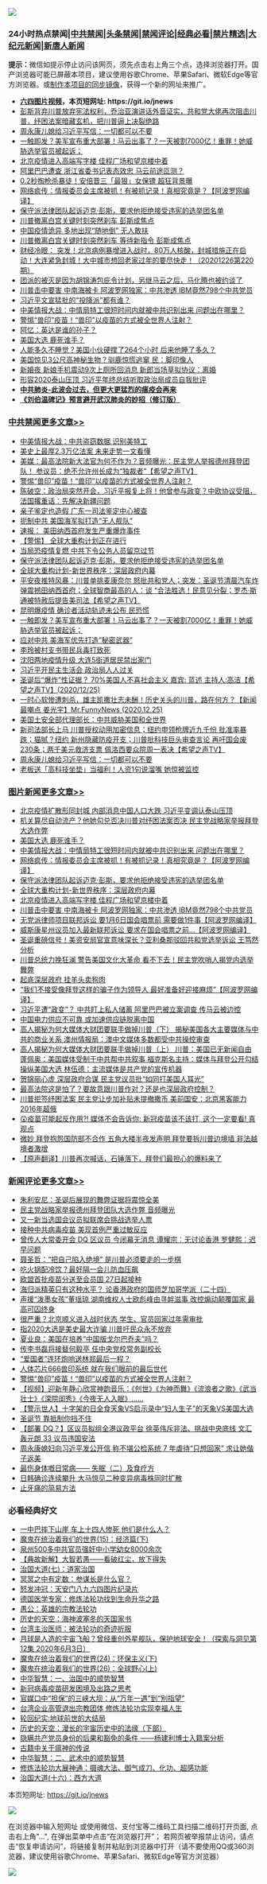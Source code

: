 ![](https://raw.githubusercontent.com/fqnews/bnews/master/64photo/fqnews-qr.jpg)

<div id="tt">
<h3>24小时热点禁闻|<a href="#%E4%B8%AD%E5%85%B1%E7%A6%81%E9%97%BB%E6%9B%B4%E5%A4%9A%E6%96%87%E7%AB%A0">中共禁闻</a>|<a href="#%E5%9B%BE%E7%89%87%E6%96%B0%E9%97%BB%E6%9B%B4%E5%A4%9A%E6%96%87%E7%AB%A0">头条禁闻</a>|<a href="#%E6%96%B0%E9%97%BB%E8%AF%84%E8%AE%BA%E6%9B%B4%E5%A4%9A%E6%96%87%E7%AB%A0">禁闻评论|<a href="#%E5%BF%85%E7%9C%8B%E7%BB%8F%E5%85%B8%E5%A5%BD%E6%96%87">经典必看|<a href="/video.md#%E7%A6%81%E7%89%87%E7%B2%BE%E9%80%89">禁片精选</a>|<a href="https://github.com/fqnews/djy/blob/master/gb/nf1351518.md#1">大纪元新闻</a>|<a href="https://github.com/fqnews/ntdtv/blob/master/gb/prog204.md#1">新唐人新闻</a></h3>
<div><b>提示：</b>微信如提示停止访问该网页，须先点击右上角三个点，选择浏览器打开。国产浏览器可能已屏蔽本项目，建议使用谷歌Chrome、苹果Safari、微软Edge等官方浏览器。或<a href="https://github.com/fqnews/bnews/blob/master/%E5%88%B6%E4%BD%9Cgit%E7%A6%81%E9%97%BB%E9%95%9C%E5%83%8F.md">制作本项目的同步镜像</a>，获得一个新的网址来推广。</div>
<ul>
<li><b><a href="http://d1.bdrive.tk/64.mp4" target="_blank">六四图片视频</a>，本页短网址: https://git.io/jnews</b></li>
<li><a href="/bannedvideo/20201226/1455089.md">彭斯背弃川普放弃宪法权利，乔治亚演讲话外音证实，共和党大佬再次阻击川普，纾困法案暗藏玄机，把川普逼上决裂绝路</a></li>
<li><a href="/cbnews/20201226/1455135.md">周永康儿媳给习近平写信：一切都可以不要</a></li>
<li><a href="/cbnews/20201226/1455284.md">一触即发？美军宣布重大部署！马云出事了？一天被割7000亿！重罪！她威胁选举官员被起诉；</a></li>
<li><a href="/topimagenews/20201226/1455110.md">北京疫情进入高端写字楼 佳程广场和望京楼中着</a></li>
<li><a href="/headline/20201226/1455197.md">阿里巴巴遭查 浙江省委书记表态效忠 马云前途叵测？</a></li>
<li><a href="/cnnews/20201226/1455123.md">0.2秒掏枪杀暴徒！安倍晋三「最狠」女保镖 超狂背景曝</a></li>
<li><a href="/topimagenews/20201226/1455399.md">网络疯传：情报委员会主席被抓！有被抓记录！真相究竟是？【阿波罗网编译】</a></li>
<li><a href="/comments/20201226/1455363.md">保守派法律团队起诉迈克·彭斯，要求他拒绝接受违宪的选举团名单</a></li>
<li><a href="/cnnews/20201226/1455462.md">川普撤离白宫关键时刻突然刹车 彭斯成焦点</a></li>
<li><a href="/cbnews/20201226/1455111.md">中国疫情诡异 多地出现“随地倒” 无人敢扶</a></li>
<li><a href="/comments/20201226/1455288.md">川普撤离白宫关键时刻突然刹车 等待新指令 彭斯成焦点</a></li>
<li><a href="/bannedvideo/20201226/1455421.md">财经冷眼： 突发！北京病例暴增进入战时，80万人核酸，封城措施正在启动！大连紧急封城！大中城市想回老家过年的要尽快走！（20201226第220期）</a></li>
<li><a href="/bannedvideo/20201226/1455357.md">团派的被灭是因为胡锦涛包庇令计划，另继马云之后，马化腾也被约谈了</a></li>
<li><a href="/topimagenews/20201226/1455090.md">川普击中要害 中南海被卡 阿波罗网独家：中共渗透 IBM竟然798个中共党员</a></li>
<li><a href="/cnnews/20201226/1455445.md">习近平文宣猛批的“投降派”都有谁？</a></li>
<li><a href="/topimagenews/20201226/1455400.md">中美情报大战：中情局特工很短时间内就被中共识别出来 问题出在哪里？</a></li>
<li><a href="/comments/20201226/1455388.md">警惕“兽印”疫苗！“兽印”以疫苗的方式被全世界人注射？</a></li>
<li><a href="/cnnews/20201226/1455435.md">阿忆：英达是谁的孙子？</a></li>
<li><a href="/topimagenews/20201226/1455443.md">美国大选 鹿死谁手？</a></li>
<li><a href="/health/20201226/1455251.md">人能多久不睡觉？美国小伙硬撑了264个小时 后来他睡了多久？</a></li>
<li><a href="/cnnews/20201226/1455120.md">美国惊见3公尺高神秘生物？驯鹿惊慌逃窜 民：脚印像人</a></li>
<li><a href="/funmedia/20201226/1455074.md">新婚夜 新娘手机震动9次上厕所回消息 新郎当场草拟协议：离婚</a></li>
<li><a href="/cnnews/hknews/20201226/1455164.md">形容2020泰山压顶 习近平年终总结听取政治局成员自我批评</a></li>
<li><b><a href="/comments/20200211/1275071.md" target="_blank">中共肺炎-此波会过去，但更大更猛烈的瘟疫会再来</a></b></li>
<li><b><a href="/comments/20200207/1272816.md" target="_blank">《刘伯温碑记》预言避开武汉肺炎的妙招（修订版）</a></b></li>
</ul>
</div>

<div class="catlist">
<h3><a href="/cbnews/" target="_blank">中共禁闻</a><span><a href="/cbnews/" target="_blank" rel="nofollow">更多文章>></a></span></h3>
<ul>
<li><a href="/cbnews/20201226/1455560.md" target="_blank">中美情报大战：中共盗窃数据 识别美特工</a></li>
<li><a href="/cbnews/20201226/1455509.md" target="_blank">美史上最厚2.3万亿法案 未来走势一文看懂</a></li>
<li><a href="/cbnews/20201226/1455495.md" target="_blank">美媒：最高法院新大法官为何不作为？音频曝光：民主党人举报德州拜登团队！ 参议员：绝不允许州长成为“独裁者”【希望之声TV】</a></li>
<li><a href="/comments/20201226/1455388.md" target="_blank">警惕“兽印”疫苗！“兽印”以疫苗的方式被全世界人注射？</a></li>
<li><a href="/cbnews/20201226/1455474.md" target="_blank">陈破空：政治局突然开会，习近平报复上将！他曾参与政变？中欧协议受阻，法国撂重话：先解决新疆问题</a></li>
<li><a href="/cbnews/20201226/1455429.md" target="_blank">亲子鉴定也造假 广东一司法鉴定中心被查</a></li>
<li><a href="/cbnews/20201226/1455410.md" target="_blank">扼制中共 美国海军拟打造“无人舰队”</a></li>
<li><a href="/cbnews/20201226/1455404.md" target="_blank">速报： 美田纳西首府发生严重爆炸事件</a></li>
<li><a href="/comments/20201226/1455369.md" target="_blank">【警惕】 全球大重构计划正在进行</a></li>
<li><a href="/cbnews/20201226/1455367.md" target="_blank">当局恐疫情复燃 中共下令公务人员留京过节</a></li>
<li><a href="/comments/20201226/1455363.md" target="_blank">保守派法律团队起诉迈克·彭斯，要求他拒绝接受违宪的选举团名单</a></li>
<li><a href="/comments/20201226/1455351.md" target="_blank">全球大重构计划-新世界秩序：深层政府内幕</a></li>
<li><a href="/cbnews/20201226/1455333.md" target="_blank">平安夜推特风暴：川普单挑麦康奈尔 怒批共和党人；突发：圣诞节清晨汽车炸弹震撼田纳西首府；全球智商最高的人：谈 “合法胜选！民意见分裂；罗杰‧斯通被特赦后提告美司法【希望之声TV】</a></li>
<li><a href="/cbnews/20201226/1455293.md" target="_blank">昆明爆疫情 确诊者活动轨迹未公布 民恐慌</a></li>
<li><a href="/cbnews/20201226/1455284.md" target="_blank">一触即发？美军宣布重大部署！马云出事了？一天被割7000亿！重罪！她威胁选举官员被起诉；</a></li>
<li><a href="/cbnews/20201226/1455268.md" target="_blank">应对中共 美海军优先打造&#8221;秘密武器&#8221;</a></li>
<li><a href="/cbnews/20201226/1455246.md" target="_blank">李玲被村支书带民兵毒打致死</a></li>
<li><a href="/cbnews/20201226/1455225.md" target="_blank">沈阳两地疫情升级 大连5街道居民禁出家门</a></li>
<li><a href="/cbnews/20201226/1455209.md" target="_blank">习近平开民主生活会 政治局人人过关</a></li>
<li><a href="/cbnews/20201226/1455201.md" target="_blank">圣诞后“爆炸”性证据？ 70%美国人不喜社会主义  嘉宾: 蓝述 主持人:高洁【希望之声TV】(2020/12/25)</a></li>
<li><a href="/cbnews/20201226/1455179.md" target="_blank">一时心软惨遭刺杀，雄主凯撒壮志未酬！历史关头的川普，路在何方？【新闻最嘲点 姜光宇】Mr.FunnyNews (2020.12.25)‬</a></li>
<li><a href="/cbnews/20201226/1455130.md" target="_blank">美国土安全部代理部长：中共威胁美国和全世界</a></li>
<li><a href="/cbnews/20201226/1455166.md" target="_blank">新司法部长上马 川普授权动用加密信息；纽约申领枪牌近九千份 批准率暴跌；猫腻？纽约 新州隐藏防疫开支；川普批科技巨头审查言论 再吁国会废230条；两千美元救济支票 佩洛西要众院周一表决【希望之声TV】</a></li>
<li><a href="/cbnews/20201226/1455135.md" target="_blank">周永康儿媳给习近平写信：一切都可以不要</a></li>
<li><a href="/cbnews/20201226/1455117.md" target="_blank">老板送「高科技坐垫」当福利！人资1句说溜嘴 她惊被监控</a></li>

</ul>
</div>
<div class="catlist">
<h3><a href="/topimagenews/" target="_blank">图片新闻</a><span><a href="/topimagenews/" target="_blank" rel="nofollow">更多文章>></a></span></h3>
<ul>
<li><a href="/topimagenews/20201227/1455617.md" target="_blank">北京疫情扩散形同封城 内部消息中国人口大跌 习近平变调认泰山压顶</a></li>
<li><a href="/topimagenews/20201227/1455607.md" target="_blank">机关算尽自动流产？他她勾兑否决川普对纾困法案否决 民主党战略家举报拜登大选作弊</a></li>
<li><a href="/topimagenews/20201226/1455443.md" target="_blank">美国大选 鹿死谁手？</a></li>
<li><a href="/topimagenews/20201226/1455400.md" target="_blank">中美情报大战：中情局特工很短时间内就被中共识别出来 问题出在哪里？</a></li>
<li><a href="/topimagenews/20201226/1455399.md" target="_blank">网络疯传：情报委员会主席被抓！有被抓记录！真相究竟是？【阿波罗网编译】</a></li>
<li><a href="/comments/20201226/1455363.md" target="_blank">保守派法律团队起诉迈克·彭斯，要求他拒绝接受违宪的选举团名单</a></li>
<li><a href="/comments/20201226/1455351.md" target="_blank">全球大重构计划-新世界秩序：深层政府内幕</a></li>
<li><a href="/topimagenews/20201226/1455110.md" target="_blank">北京疫情进入高端写字楼 佳程广场和望京楼中着</a></li>
<li><a href="/topimagenews/20201226/1455090.md" target="_blank">川普击中要害 中南海被卡 阿波罗网独家：中共渗透 IBM竟然798个中共党员</a></li>
<li><a href="/topimagenews/20201226/1455038.md" target="_blank">无党派律师项目联邦诉讼 要1月6日国会唱票前 需要做1件事【阿波罗网编译】</a></li>
<li><a href="/topimagenews/20201226/1455006.md" target="_blank">威斯康星州议员加入最新联邦诉讼 要求在国会唱票之前…【阿波罗网编译】</a></li>
<li><a href="/topimagenews/20201225/1454985.md" target="_blank">圣诞重磅信号！美资安局官宣意味深长？亚利桑那驳回共和党选举诉讼 王笃然分析</a></li>
<li><a href="/topimagenews/20201225/1454916.md" target="_blank">川普总统力挽狂澜 警告美国文化大革命 看不下去！民主党吹哨人揭党内选举舞弊</a></li>
<li><a href="/topimagenews/20201225/1454859.md" target="_blank">起底深层政府 挂羊头卖狗肉</a></li>
<li><a href="/topimagenews/20201225/1454796.md" target="_blank">“我们不接受像拜登这样的骗子作为领导人 最好准备好迎接麻烦”【阿波罗网编译】</a></li>
<li><a href="/topimagenews/20201225/1454521.md" target="_blank">习近平遭“政变”？ 中共盯上私人储蓄 阿里巴巴被立案调查 传马云被边控</a></li>
<li><a href="/topimagenews/20201225/1454486.md" target="_blank">中国电力供应不可靠 或加速供应链脱离中国</a></li>
<li><a href="/comments/20201225/1454455.md" target="_blank">高人揭秘为何大媒体大财团要联手做掉川普（下） 揭秘美国各大主要媒体与中共的商业关系 澳州情报局：澳中文媒体多数都受中共操控审查</a></li>
<li><a href="/comments/20201225/1454454.md" target="_blank">高人揭秘为何大媒体大财团要联手做掉川普（上） 川普：美国已无新闻自由 蓬佩奥：美国媒体受制于中共帮中共叙事 福克斯名主持：媒体与拜登公开勾结操纵美国大选 林伍德：主流媒体是共产党的宣传机器</a></li>
<li><a href="/topimagenews/20201225/1454420.md" target="_blank">贺锦丽心虚 深层政府合谋 民主党议员批“如同打美国人耳光”</a></li>
<li><a href="/topimagenews/20201224/1454350.md" target="_blank">最高法院这是怕了？要故意跟川普作对？还是也深层政府控制？</a></li>
<li><a href="/topimagenews/20201224/1454290.md" target="_blank">川普拒签纾困法案 民主党让步加补贴未提撤撒币 美前国安：北京黑客能力2016年超俄</a></li>
<li><a href="/comments/20201224/1454267.md" target="_blank">😲疫苗可能起反作用?! 媒体不会告诉你: 新冠疫苗该不该打, 这个一定要看! 真观点</a></li>
<li><a href="/topimagenews/20201224/1454264.md" target="_blank">微妙 拜登抱怨国防部不合作 五角大楼半夜发声明 拜登要拆川普边境墙 非法越境者激增</a></li>
<li><a href="/comments/20201224/1454095.md" target="_blank">【原声翻译】川普再次喊话，石锤落下，拜登们最担心的爆料来了</a></li>

</ul>
</div>
<div class="catlist">
<h3><a href="/comments/" target="_blank">新闻评论</a><span><a href="/comments/" target="_blank" rel="nofollow">更多文章>></a></span></h3>
<ul>
<li><a href="/comments/20201227/1455615.md" target="_blank">朱利安尼：圣诞后展现的舞弊证据将震惊全美</a></li>
<li><a href="/comments/20201227/1455614.md" target="_blank">民主党战略家举报德州拜登团队大选作弊 音频曝光</a></li>
<li><a href="/comments/20201227/1455612.md" target="_blank">又一新当选国会议员拟联席会挑战选举人票</a></li>
<li><a href="/comments/20201227/1455604.md" target="_blank">接种中共病毒疫苗 美现首例严重过敏反应</a></li>
<li><a href="/comments/20201227/1455603.md" target="_blank">曾传人大常委开会 DQ 区议员 今闭幕无消息 谭耀宗︰无讨论香港 罗健熙︰迟早问题</a></li>
<li><a href="/comments/20201227/1455602.md" target="_blank">聂圣哲：“把自己陷入绝境” 是川普必须要走的一步棋</a></li>
<li><a href="/comments/20201227/1455588.md" target="_blank">吃火锅配冷饮？最好隔一会儿防血压飙</a></li>
<li><a href="/comments/20201227/1455586.md" target="_blank">欧盟首批疫苗分送至会员国 27日起接种</a></li>
<li><a href="/comments/20201227/1455565.md" target="_blank">海归派精英只有这种水平？ 论香港政府的国师芝加哥学派（二十四）</a></li>
<li><a href="/comments/20201227/1455564.md" target="_blank">声援“泼墨女孩”董瑶琼 湖南维权人士欧彪峰由寻衅滋事 改控煽动颠覆国家 最高可囚终身</a></li>
<li><a href="/comments/20201227/1455561.md" target="_blank">很严重？北京顺义进入战时状态 学生、官员回家过年需审批</a></li>
<li><a href="/comments/20201226/1455557.md" target="_blank">指2020大选是美史最大诈骗 川普吁民众永不放弃</a></li>
<li><a href="/comments/20201226/1455549.md" target="_blank">夏业良：美国在培养“中国版戈尔巴乔夫”吗？</a></li>
<li><a href="/comments/20201226/1455531.md" target="_blank">传李书磊将接替何毅亭 任中央党校常务副校长</a></li>
<li><a href="/comments/20201226/1455506.md" target="_blank">“爱国者”连环炮响送林郑最后一程？</a></li>
<li><a href="/comments/20201226/1455384.md" target="_blank">人体芯片666兽印系统 就在我们眼前的最后世代</a></li>
<li><a href="/comments/20201226/1455388.md" target="_blank">警惕“兽印”疫苗！“兽印”以疫苗的方式被全世界人注射？</a></li>
<li><a href="/comments/20201226/1455481.md" target="_blank">【视频】迎新年静心欣赏神韵音乐：《创世》《为神而舞》《流浪者之歌》《武当壮士》《深院闺秀》《今夜无人入眠》……</a></li>
<li><a href="/comments/20201226/1455390.md" target="_blank">【警示世人】十字架的日全食天象VS启示录中“妇人生子”的天象VS美国大选</a></li>
<li><a href="/comments/20201226/1455470.md" target="_blank">圣诞节 靠抵制你挡不住</a></li>
<li><a href="/comments/20201226/1455467.md" target="_blank">【部署 DQ？】区议员拟组全港议政平台 徐英伟斥非法、挑战中央底线 文汇轰元朗 33 议员违国安法</a></li>
<li><a href="/comments/20201226/1455466.md" target="_blank">周永康媳妇向习近平发公开信 称不堪公检系统 7 年虐待“只想回家” 求让她偕子返美</a></li>
<li><a href="/comments/20201226/1455465.md" target="_blank">最伤身体嘅日常病—— 失眠（二）及食疗方</a></li>
<li><a href="/comments/20201226/1455452.md" target="_blank">日韩确诊连续攀升 大马惊见二种变异病毒株同时扩散</a></li>
<li><a href="/comments/20201226/1455451.md" target="_blank">止牙痛的简易方法</a></li>

</ul>
</div>

<div class="catlist">
<h3>必看经典好文</h3>
<ul>
<li><a href="/cbnews/20200611/1343057.md" target="_blank">一中巴摔下山崖 车上十四人惨死 他们是什么人？</a></li>
<li><a href="/topimagenews/20180610/955499.md" target="_blank">魔鬼在统治着我们的世界(15)：经济篇(下)</a></li>
<li><a href="/comments/20200704/783272.md" target="_blank">泉州500多中共官员强奸中小学幼女8000余次</a></li>
<li><a href="/comments/20201217/1449706.md" target="_blank">【典故新解】大智若愚——看破红尘，放下得失</a></li>
<li><a href="/cbnews/20190424/913985.md" target="_blank">治国大道(七)：道家治国</a></li>
<li><a href="/tculture/20200812/1378929.md" target="_blank">冥冥之中有定数：参谋长是什么官？</a></li>
<li><a href="/comments/20200604/783200.md" target="_blank">怒发冲冠：天安门八九六四图片纪录片</a></li>
<li><a href="/comments/20200607/783186.md" target="_blank">德国医学专家：修炼法轮功找到生命升华之路</a></li>
<li><a href="/comments/20200313/1292991.md" target="_blank">愚公：英雄的宗教法轮功</a></li>
<li><a href="/tculture/xiulian/20170318/732480.md" target="_blank">历史的天空：海神波塞冬的天国家书</a></li>
<li><a href="/comments/20200801/1373219.md" target="_blank">台湾主治医师：被法轮功的奇迹折服</a></li>
<li><a href="/comments/20200712/1359456.md" target="_blank">月球是人造的宇宙飞船？曾经重创外星舰队，保护地球安全！（探索与洞见第12集 2020年6月3日）</a></li>
<li><a href="/cbnews/20180907/994846.md" target="_blank">魔鬼在统治着我们的世界(24)：环保主义(下)</a></li>
<li><a href="/comments/20181210/1044798.md" target="_blank">魔鬼在统治着我们的世界(26)：全球野心(上)</a></li>
<li><a href="/comments/20200605/1340202.md" target="_blank">中华智慧：一、治国中的顺势智慧</a></li>
<li><a href="/comments/20200917/1029129.md" target="_blank">新冠病毒疫苗研发困境及出路之思考</a></li>
<li><a href="/cbnews/20200624/1349641.md" target="_blank">官媒口中“担保”的三峡大坝：从“万年一遇”到“别指望”</a></li>
<li><a href="/comments/20200528/1335859.md" target="_blank">台湾企业高管退出宗教团体 修炼法轮功实现幸福人生</a></li>
<li><a href="/comments/20200920/582873.md" target="_blank">轮回纪实:地球前世的大结局</a></li>
<li><a href="/tculture/20121025/73066.md" target="_blank">历史的天空：漫长的宇宙历史中的法缘（下部）</a></li>
<li><a href="/comments/20201010/1411228.md" target="_blank">隐瞒共产党员身份的后果和豁免的条件 ——杨建利博士入籍案分析</a></li>
<li><a href="/ccpdope/20200531/1337409.md" target="_blank">古籍中关于瘟神的传说</a></li>
<li><a href="/comments/20200605/783249.md" target="_blank">中华智慧：二、武术中的顺势智慧</a></li>
<li><a href="/comments/20191203/1234383.md" target="_blank">修炼法轮功大展神通：摄魂大法、御气成刀、化功、超感功能</a></li>
<li><a href="/comments/20201110/1428663.md" target="_blank">治国大道(十六)：西方大道</a></li>

</ul>
</div>

本页短网址: https://git.io/jnews

![](https://raw.githubusercontent.com/fqnews/bnews/master/64photo/fqnews-qr.jpg)

在浏览器中输入短网址 或使用微信、支付宝等二维码工具扫描二维码打开页面, 点击右上角"...", 在弹出菜单中点击“在浏览器打开”； 若网页被举报禁止访问，请点击“恢复申请访问”，将链接复制并粘贴到浏览器中打开（请不要使用QQ或360浏览器，建议使用谷歌Chrome、苹果Safari、微软Edge等官方浏览器）

![](https://raw.githubusercontent.com/fqnews/bnews/master/64photo/wx.jpg)